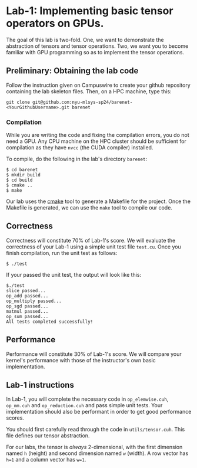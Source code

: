 # Lab-1: Implementing basic tensor operators on GPUs.

The goal of this lab is two-fold. One, we want to demonstrate the abstraction of tensors and tensor operations.
Two, we want you to become familiar with GPU programming so as to implement the tensor operations.

## Preliminary: Obtaining the lab code
Follow the instruction given on Campuswire to create your github repository containing the lab skeleton files.
Then, on a HPC machine, type this:
```
git clone git@github.com:nyu-mlsys-sp24/barenet-<YourGithubUsername>.git barenet
```

### Compilation
While you are writing the code and fixing the compilation errors, you do not need a GPU.  Any CPU machine on the HPC cluster 
should be sufficient for compilation as they have `nvcc` (the CUDA compiler) installed. 

To compile, do the following in the lab's directory `barenet`:
```
$ cd barenet
$ mkdir build
$ cd build
$ cmake ..
$ make
```

Our lab uses the [cmake](https://cmake.org/cmake/help/latest/index.html) tool
to generate a Makefile for the project. Once the Makefile is generated, we can use
the `make` tool to compile our code.

## Correctness
Correctness will constitute 70% of Lab-1's score. 
We will evaluate the correctness of your Lab-1 using a simple unit test file `test.cu`.  Once you finish compilation, 
run the unit test as follows:

```
$ ./test
```

If your passed the unit test, the output will look like this:
```
$./test
slice passed...
op_add passed...
op_multiply passed...
op_sgd passed...
matmul passed...
op_sum passed...
All tests completed successfully!
```

## Performance
Performance will constitute 30% of Lab-1's score. We will compare your kernel's performance with those of the instructor's 
own basic implementation.

## Lab-1 instructions

In Lab-1, you will complete the necessary code in `op_elemwise.cuh`, `op_mm.cuh` and `op_reduction.cuh` and pass 
simple unit tests. Your implementation should also be performant in order to get good performance scores.

You should first carefully read through the code in `utils/tensor.cuh`. This file defines our tensor abstraction. 

For our labs, the tensor is *always* 2-dimensional, with the first dimension named `h` (height) and second dimension named `w` (width).
A row vector has `h=1` and a column vector has `w=1`.




